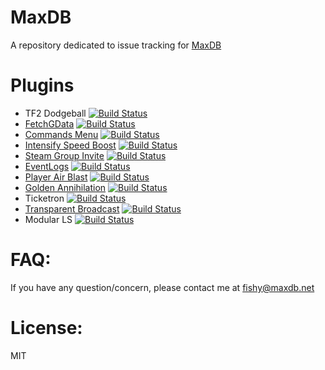 # MaxDB
A repository dedicated to issue tracking for [MaxDB](https://maxdb.net "Dragonball")

# Plugins

- TF2 Dodgeball [![Build Status](https://travis-ci.com/RumbleFrog/TF2_Dodgeball.svg?token=fzDwLamkGxdhu8zz3Bvs&branch=master)](https://travis-ci.com/RumbleFrog/TF2_Dodgeball)
- [FetchGData](https://github.com/RumbleFrog/FetchGData) [![Build Status](https://travis-ci.org/RumbleFrog/FetchGData.svg?branch=master)](https://travis-ci.org/RumbleFrog/FetchGData)
- [Commands Menu](https://github.com/RumbleFrog/CommandsMenu) [![Build Status](https://travis-ci.org/RumbleFrog/CommandsMenu.svg?branch=master)](https://travis-ci.org/RumbleFrog/CommandsMenu)
- [Intensify Speed Boost](https://github.com/RumbleFrog/Exciting-Speed-Boost) [![Build Status](https://travis-ci.org/RumbleFrog/Exciting-Speed-Boost.svg?branch=master)](https://travis-ci.org/RumbleFrog/Exciting-Speed-Boost)
- [Steam Group Invite](https://github.com/RumbleFrog/Steam-Group-Invite) [![Build Status](https://travis-ci.org/RumbleFrog/Steam-Group-Invite.svg?branch=master)](https://travis-ci.org/RumbleFrog/Steam-Group-Invite)
- [EventLogs](https://github.com/RumbleFrog/EventLogs) [![Build Status](https://travis-ci.org/RumbleFrog/EventLogs.svg?branch=master)](https://travis-ci.org/RumbleFrog/EventLogs)
- [Player Air Blast](https://github.com/RumbleFrog/Player-Air-Blast) [![Build Status](https://travis-ci.org/RumbleFrog/Player-Air-Blast.svg?branch=master)](https://travis-ci.org/RumbleFrog/Player-Air-Blast)
- [Golden Annihilation](https://github.com/RumbleFrog/Player-Air-Blast) [![Build Status](https://travis-ci.org/RumbleFrog/Golden-Annihilation.svg?branch=master)](https://travis-ci.org/RumbleFrog/Golden-Annihilation)
- Ticketron [![Build Status](https://travis-ci.com/RumbleFrog/Ticketron.svg?token=fzDwLamkGxdhu8zz3Bvs&branch=master)](https://travis-ci.com/RumbleFrog/Ticketron)
- [Transparent Broadcast](https://github.com/RumbleFrog/Transparent-Broadcast) [![Build Status](https://travis-ci.org/RumbleFrog/Transparent-Broadcast.svg?branch=master)](https://travis-ci.org/RumbleFrog/Transparent-Broadcast)
- Modular LS [![Build Status](https://travis-ci.com/RumbleFrog/Modular_LS.svg?token=fzDwLamkGxdhu8zz3Bvs&branch=master)](https://travis-ci.com/RumbleFrog/Modular_LS)

# FAQ:
  If you have any question/concern, please contact me at fishy@maxdb.net
  
# License:
  MIT

